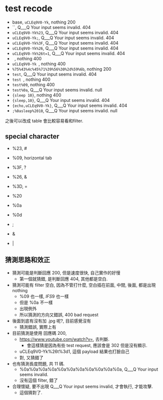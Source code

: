 # test recode #
* base, `uCLEq9V0-Yk`, nothing 200
* ``, Q___Q  Your input seems invalid. 404
* `uCLEq9V0-Yk%23`, Q___Q  Your input seems invalid. 404
* `uCLEq9V0-Yk;`, Q___Q  Your input seems invalid. 404
* `uCLEq9V0-Yk%3F`, Q___Q  Your input seems invalid. 404
* `uCLEq9V0-Yk%26`, Q___Q  Your input seems invalid. 404
* `uCLEq9V0-Yk%26t=1`, Q___Q  Your input seems invalid. 404
* ` `, nothing 400
* `uCLEq9V0-Yk `, nothing 400
* `%75%43%4c%45%71%39%56%30%2d%59%6b`, nothing 200
* `test`, Q___Q  Your input seems invalid. 404
* `test `, nothing  400
* `test%09`, nothing 400
* `test%0a`, Q___Q  Your input seems invalid. null
* `{sleep 10}`, nothing 400
* `{sleep,10}`, Q___Q  Your input seems invalid. 404
* `{echo,uCLEq9V0-Yk}`, Q___Q  Your input seems invalid. 404
* `;%0asleep%2010`, Q___Q  Your input seems invalid. null

之後可以改成 table 會比較容易看和filter.

## special character ##
* %23, #

* %09, horizontal tab
* %3F, ?
* %26, &
* %3D, =
* %20
* %0a
* %0d
* ;
* &
* |

## 猜測思路和效正
* 猜測可能是判斷回應 200, 但是速度很快, 自己實作的好慢
  * 第一個就猜錯, 是判斷回應 404, 其他都是空白.
* 猜測可能有 filter 空白, 因為不管打什麼, 空白插在前面, 中間, 後面, 都是出現 nothing
  * %09 也一樣, $IFS$9 也一樣
  * 但是 %0a 不一樣
  * 出現例外
  * 所以猜測的方向又錯誤, 400 bad request
* 後面到底有沒有加 .jpg 呢?, 目前感覺沒有
  * 猜測錯誤, 實際上有
* 目前猜測是使用 回應碼 200, 
  * https://www.youtube.com/watch?v=, 去判斷.
    * 會這樣猜是因為有些 test request, 應該會是 302 但是沒有顯示.
  * uCLEq9V0-Yk%26t%3d1, 這個 payload 結果也打臉自己
  * 對, 又猜錯了
* 也有猜測長度問題, 共 11 碼.
  * %0a%0a%0a%0a%0a%0a%0a%0a%0a%0a%0a, Q___Q  Your input seems invalid.
  * 沒有這個 filter, 錯了
* 合理懷疑, 要不出現 Q___Q  Your input seems invalid, 才會執行, 才能攻擊.
  * 這個猜對了.
